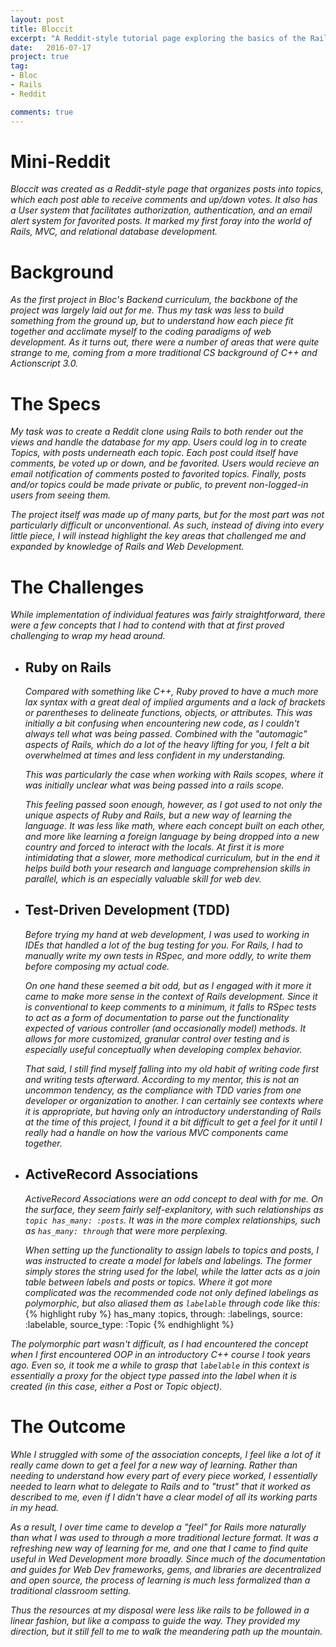 ```yaml
---
layout: post
title: Bloccit
excerpt: "A Reddit-style tutorial page exploring the basics of the Rails development framework"
date:   2016-07-17
project: true
tag:
- Bloc
- Rails
- Reddit

comments: true
---
```


<!-- REVIEW should this be discussed in terms of the learning objectives, or just the project itself? -->

<!-- TODO fix styling on Bloccit to make it more presentable. Include screenshots -->

# Mini-Reddit

*Bloccit was created as a Reddit-style page that organizes posts into topics, which each post able to receive comments and up/down votes. It also has a User system that facilitates authorization, authentication, and an email alert system for favorited posts. It marked my first foray into the world of Rails, MVC, and relational database development.*

# Background

*As the first project in Bloc's Backend curriculum, the backbone of the project was largely laid out for me. Thus my task was less to build something from the ground up, but to understand how each piece fit together and acclimate myself to the coding paradigms of web development. As it turns out, there were a number of areas that were quite strange to me, coming from a more traditional CS background of C++ and Actionscript 3.0.*

# The Specs

*My task was to create a Reddit clone using Rails to both render out the views and handle the database for my app. Users could log in to create Topics, with posts underneath each topic. Each post could itself have comments, be voted up or down, and be favorited. Users would recieve an email notification of comments posted to favorited topics. Finally, posts and/or topics could be made private or public, to prevent non-logged-in users from seeing them.*

*The project itself was made up of many parts, but for the most part was not particularly difficult or unconventional. As such, instead of diving into every little piece, I will instead highlight the key areas that challenged me and expanded by knowledge of Rails and Web Development.*

# The Challenges
*While implementation of individual features was fairly straightforward, there were a few concepts that I had to contend with that at first proved challenging to wrap my head around.*

* ## Ruby on Rails

    *Compared with something like C++, Ruby proved to have a much more lax syntax with a great deal of implied arguments and a lack of brackets or parentheses to delineate functions, objects, or attributes. This was initially a bit confusing when encountering new code, as I couldn't always tell what was being passed. Combined with the "automagic" aspects of Rails, which do a lot of the heavy lifting for you, I felt a bit overwhelmed at times and less confident in my understanding.*

    <!-- TODO add scopes example code -->

    *This was particularly the case when working with Rails scopes, where it was initially unclear what was being passed into a rails scope.*

    *This feeling passed soon enough, however, as I got used to not only the unique aspects of Ruby and Rails, but a new way of learning the language. It was less like math, where each concept built on each other, and more like learning a foreign language by being dropped into a new country and forced to interact with the locals. At first it is more intimidating that a slower, more methodical curriculum, but in the end it helps build both your research and language comprehension skills in parallel, which is an especially valuable skill for web dev.*

* ## Test-Driven Development (TDD)
    *Before trying my hand at web development, I was used to working in IDEs that handled a lot of the bug testing for you. For Rails, I had to manually write my own tests in RSpec, and more oddly, to write them before composing my actual code.*

    *On one hand these seemed a bit odd, but as I engaged with it more it came to make more sense in the context of Rails development. Since it is conventional to keep comments to a minimum, it falls to RSpec tests to act as a form of documentation to parse out the functionality expected of various controller (and occasionally model) methods. It allows for more customized, granular control over testing and is especially useful conceptually when developing complex behavior.*

    *That said, I still find myself falling into my old habit of writing code first and writing tests afterward. According to my mentor, this is not an uncommon tendency, as the compliance with TDD varies from one developer or organization to another. I can certainly see contexts where it is appropriate, but having only an introductory understanding of Rails at the time of this project, I found it a bit difficult to get a feel for it until I really had a handle on how the various MVC components came together.*

* ## ActiveRecord Associations
    *ActiveRecord Associations were an odd concept to deal with for me. On the surface, they seem fairly self-explanitory, with such relationships as ```topic has_many: :posts```. It was in the more complex relationships, such as ```has_many: through``` that were more perplexing.*

    *When setting up the functionality to assign labels to topics and posts, I was instructed to create a model for labels and labelings. The former simply stores the string used for the label, while the latter acts as a join table between labels and posts or topics. Where it got more complicated was the recommended code not only defined labelings as polymorphic, but also aliased them as ```labelable``` through code like this:*
      {% highlight ruby %}
        has_many :topics, through: :labelings, source: :labelable, source_type: :Topic
      {% endhighlight %}

<!-- FIXME indent on this makes jekyll think its a code snippet. -->

*The polymorphic part wasn't difficult, as I had encountered the concept when I first encountered OOP in an introductory C++ course I took years ago. Even so, it took me a while to grasp that ```labelable``` in this context is essentially a proxy for the object type passed into the label when it is created (in this case, either a Post or Topic object).*


# The Outcome

*Whle I struggled with some of the association concepts, I feel like a lot of it really came down to get a feel for a new way of learning. Rather than needing to understand how every part of every piece worked, I essentially needed to learn what to delegate to Rails and to "trust" that it worked as described to me, even if I didn't have a clear model of all its working parts in my head.*

*As a result, I over time came to develop a "feel" for Rails more naturally than what I was used to through a more traditional lecture format. It was a refreshing new way of learning for me, and one that I came to find quite useful in Wed Development more broadly. Since much of the documentation and guides for Web Dev frameworks, gems, and libraries are decentralized and open source, the process of learning is much less formalized than a traditional classroom setting.*

*Thus the resources at my disposal were less like rails to be followed in a linear fashion, but like a compass to guide the way. They provided my direction, but it still fell to me to walk the meandering path up the mountain.*
